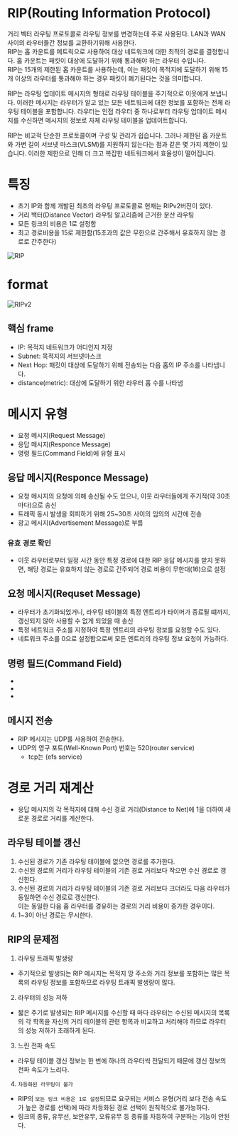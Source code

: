 # RIP(Routing Information Protocol)
거리 벡터 라우팅 프로토콜로 라우팅 정보를 변경하는데 주로 사용된다.
LAN과 WAN 사이의 라우터들간 정보를 교환하기위해 사용한다.  
RIP는 홉 카운트를 메트릭으로 사용하여 대상 네트워크에 대한 최적의 경로를 결정합니다.
홉 카운트는 패킷이 대상에 도달하기 위해 통과해야 하는 라우터 수입니다.  
RIP는 15개의 제한된 홉 카운트를 사용하는데, 이는 패킷이 목적지에 도달하기 위해 15개 이상의 라우터를 통과해야 하는 경우 패킷이 폐기된다는 것을 의미합니다.

RIP는 라우팅 업데이트 메시지의 형태로 라우팅 테이블을 주기적으로 이웃에게 보냅니다. 이러한 메시지는 라우터가 알고 있는 모든 네트워크에 대한 정보를 포함하는 전체 라우팅 테이블을 포함합니다. 라우터는 인접 라우터 중 하나로부터 라우팅 업데이트 메시지를 수신하면 메시지의 정보로 자체 라우팅 테이블을 업데이트합니다.

RIP는 비교적 단순한 프로토콜이며 구성 및 관리가 쉽습니다. 그러나 제한된 홉 카운트와 가변 길이 서브넷 마스크(VLSM)를 지원하지 않는다는 점과 같은 몇 가지 제한이 있습니다. 이러한 제한으로 인해 더 크고 복잡한 네트워크에서 효율성이 떨어집니다.

# 특징
* 초기 IP와 함께 개발된 최초의 라우팅 프로토콜로 현재는 RIPv2버전이 있다.
* 거리 백터(Distance Vector) 라우팅 알고리즘에 근거한 분산 라우팅
* 모든 링크의 비용은 1로 설정함
* 최고 경로비용을 15로 제한함(15초과의 값은 무한으로 간주해서 유효하지 않는 경로로 간주한다)

![RIP](https://afteracademy.com/images/what-is-rip-routing-information-protocol-example-0b0fad96363f15fc.jpg)

# format

![RIPv2](https://selmanhaxhijaha.files.wordpress.com/2014/07/rip-formati.jpg)

## 핵심 frame
* IP: 목적지 네트워크가 어디인지 지정
* Subnet: 목적지의 서브넷마스크
* Next Hop: 패킷이 대상에 도달하기 위해 전송되는 다음 홉의 IP 주소를 나타냅니다.
* distance(metric): 대상에 도달하기 위한 라우터 홉 수를 나타냄

# 메시지 유형
* 요청 메시지(Request Message)
* 응답 메시지(Responce Message)
* 명령 필드(Command Field)에 유형 표시

## 응답 메시지(Responce Message)
* 요청 메시지의 요청에 의해 송신될 수도 있으나, 이웃 라우터들에게 주기적(약 30초마다)으로 송신
* 트래픽 동시 발생을 회피하기 위해 25~30초 사이의 임의의 시간에 전송
* 광고 메시지(Advertisement Message)로 부름

### 유효 경로 확인
* 이웃 라우터로부터 일정 시간 동안 특정 경로에 대한 RIP 응답 메시지를 받지 못하면, 해당 경로는 유효하지 않는 경로로 간주되어 경로 비용이 무한대(16)으로 설정

## 요청 메시지(Requset Message)
* 라우터가 초기화되었거니, 라우팅 테이블의 특정 엔트리가 타이머가 종료될 떄까지, <br> 갱신되지 않아 사용할 수 없게 되었을 때 송신
* 특정 네트워크 주소를 지정하여 특정 엔트리의 라우팅 정보를 요청할 수도 있다.
* 네트워크 주소를 0으로 설정함으로써 모든 엔트리의 라우팅 정보 요청이 가능하다.

## 명령 필드(Command Field)
* 
* 
* 

## 메시지 전송
* RIP 메시지는 UDP를 사용하여 전송한다.
* UDP의 영구 포트(Well-Known Port) 번호는 520(router service)
    * tcp는 (efs service)


# 경로 거리 재계산
* 응답 메시지의 각 목적지에 대해 수신 경로 거리(Distance to Net)에 1을 더하여 새로운 경로로 거리를 계산한다.

## 라우팅 테이블 갱신

1. 수신된 경로가 기존 라우팅 테이블에 없으면 경로를 추가한다.
2. 수신된 경로의 거리가 라우팅 테이블의 기존 경로 거리보다 작으면 수신 경로로 갱신한다.
3. 수신된 경로의 거리가 라우팅 테이블의 기존 경로 거리보다 크더라도 다음 라우터가 동일하면 수신 경로로 갱신한다. <br> 이는 동일한 다음 홉 라우터를 경유하는 경로의 거리 비용이 증가한 경우이다.
4. 1~3이 아닌 경로는 무시한다.


## RIP의 문제점

1. 라우팅 트래픽 발생량
* 주기적으로 발생되는 RIP 메시지는 목적지 망 주소와 거리 정보를 포함하는 많은 목록의 라우팅 정보를 포함하므로 라우팅 트래픽 발생량이 많다.
2. 라우터의 성능 저하
* 짧은 주기로 발생되는 RIP 메시지를 수신할 때 마다 라우터는 수신된 메시지의 목록의 각 학목을 자신의 거리 테이블의 관련 항목과 비교하고 처리해야 하므로 라우터의 성능 저하가 초래하게 된다.  
3. 느린 전파 속도
* 라우팅 테이블 갱신 정보는 한 번에 하나의 라우터씩 전달되기 때문에 갱신 정보의 전파 속도가 느리다.
4. `차등화된 라우팅이 불가`
* RIP의 `모든 링크 비용은 1로 설정`되므로 요구되는 서비스 유형(거리 보다 전송 속도가 높은 경로를 선택)에 따라 차등화된 경로 선택이 원칙적으로 불가능하다.
* 링크의 종류, 유무선, 보안유무, 오류유무 등 종류를 차등하여 구분하는 기능이 안된다.